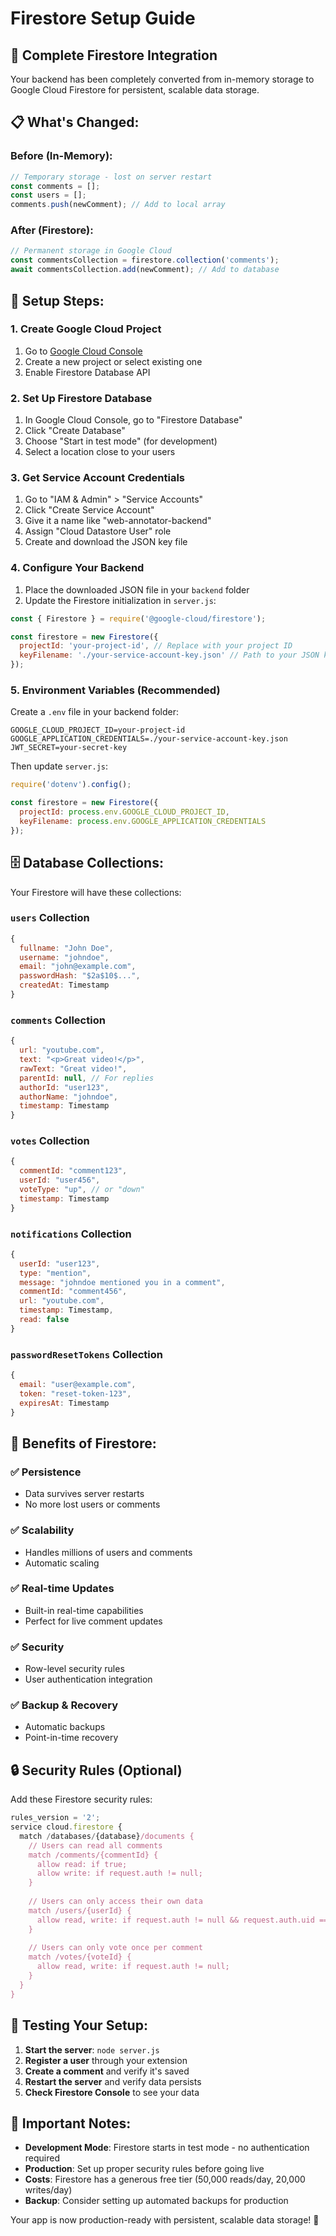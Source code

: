 # Firestore Setup Guide

## 🚀 **Complete Firestore Integration**

Your backend has been completely converted from in-memory storage to Google Cloud Firestore for persistent, scalable data storage.

## 📋 **What's Changed:**

### **Before (In-Memory):**
```javascript
// Temporary storage - lost on server restart
const comments = [];
const users = [];
comments.push(newComment); // Add to local array
```

### **After (Firestore):**
```javascript
// Permanent storage in Google Cloud
const commentsCollection = firestore.collection('comments');
await commentsCollection.add(newComment); // Add to database
```

## 🔧 **Setup Steps:**

### **1. Create Google Cloud Project**
1. Go to [Google Cloud Console](https://console.cloud.google.com/)
2. Create a new project or select existing one
3. Enable Firestore Database API

### **2. Set Up Firestore Database**
1. In Google Cloud Console, go to "Firestore Database"
2. Click "Create Database"
3. Choose "Start in test mode" (for development)
4. Select a location close to your users

### **3. Get Service Account Credentials**
1. Go to "IAM & Admin" > "Service Accounts"
2. Click "Create Service Account"
3. Give it a name like "web-annotator-backend"
4. Assign "Cloud Datastore User" role
5. Create and download the JSON key file

### **4. Configure Your Backend**
1. Place the downloaded JSON file in your `backend` folder
2. Update the Firestore initialization in `server.js`:

```javascript
const { Firestore } = require('@google-cloud/firestore');

const firestore = new Firestore({
  projectId: 'your-project-id', // Replace with your project ID
  keyFilename: './your-service-account-key.json' // Path to your JSON key file
});
```

### **5. Environment Variables (Recommended)**
Create a `.env` file in your backend folder:

```env
GOOGLE_CLOUD_PROJECT_ID=your-project-id
GOOGLE_APPLICATION_CREDENTIALS=./your-service-account-key.json
JWT_SECRET=your-secret-key
```

Then update `server.js`:

```javascript
require('dotenv').config();

const firestore = new Firestore({
  projectId: process.env.GOOGLE_CLOUD_PROJECT_ID,
  keyFilename: process.env.GOOGLE_APPLICATION_CREDENTIALS
});
```

## 🗄️ **Database Collections:**

Your Firestore will have these collections:

### **`users` Collection**
```javascript
{
  fullname: "John Doe",
  username: "johndoe",
  email: "john@example.com",
  passwordHash: "$2a$10$...",
  createdAt: Timestamp
}
```

### **`comments` Collection**
```javascript
{
  url: "youtube.com",
  text: "<p>Great video!</p>",
  rawText: "Great video!",
  parentId: null, // For replies
  authorId: "user123",
  authorName: "johndoe",
  timestamp: Timestamp
}
```

### **`votes` Collection**
```javascript
{
  commentId: "comment123",
  userId: "user456",
  voteType: "up", // or "down"
  timestamp: Timestamp
}
```

### **`notifications` Collection**
```javascript
{
  userId: "user123",
  type: "mention",
  message: "johndoe mentioned you in a comment",
  commentId: "comment456",
  url: "youtube.com",
  timestamp: Timestamp,
  read: false
}
```

### **`passwordResetTokens` Collection**
```javascript
{
  email: "user@example.com",
  token: "reset-token-123",
  expiresAt: Timestamp
}
```

## 🚀 **Benefits of Firestore:**

### **✅ Persistence**
- Data survives server restarts
- No more lost users or comments

### **✅ Scalability**
- Handles millions of users and comments
- Automatic scaling

### **✅ Real-time Updates**
- Built-in real-time capabilities
- Perfect for live comment updates

### **✅ Security**
- Row-level security rules
- User authentication integration

### **✅ Backup & Recovery**
- Automatic backups
- Point-in-time recovery

## 🔒 **Security Rules (Optional)**

Add these Firestore security rules:

```javascript
rules_version = '2';
service cloud.firestore {
  match /databases/{database}/documents {
    // Users can read all comments
    match /comments/{commentId} {
      allow read: if true;
      allow write: if request.auth != null;
    }
    
    // Users can only access their own data
    match /users/{userId} {
      allow read, write: if request.auth != null && request.auth.uid == userId;
    }
    
    // Users can only vote once per comment
    match /votes/{voteId} {
      allow read, write: if request.auth != null;
    }
  }
}
```

## 🎯 **Testing Your Setup:**

1. **Start the server**: `node server.js`
2. **Register a user** through your extension
3. **Create a comment** and verify it's saved
4. **Restart the server** and verify data persists
5. **Check Firestore Console** to see your data

## 🚨 **Important Notes:**

- **Development Mode**: Firestore starts in test mode - no authentication required
- **Production**: Set up proper security rules before going live
- **Costs**: Firestore has a generous free tier (50,000 reads/day, 20,000 writes/day)
- **Backup**: Consider setting up automated backups for production

Your app is now production-ready with persistent, scalable data storage! 🎉
